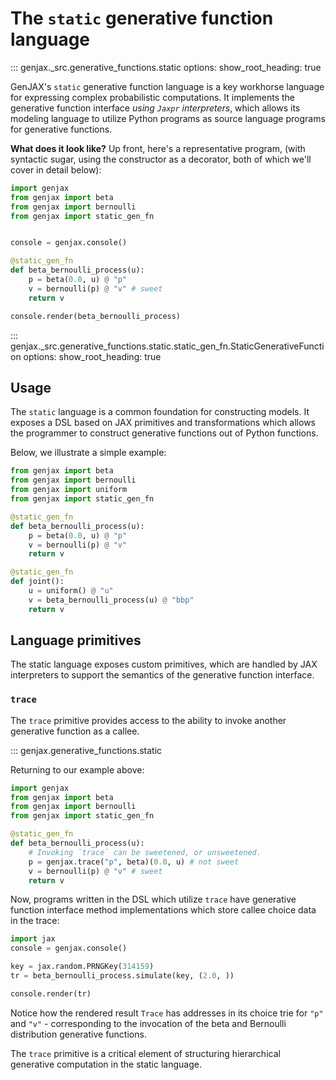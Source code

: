 # The `static` generative function language

::: genjax._src.generative_functions.static
    options:
      show_root_heading: true

GenJAX's `static` generative function language is a key workhorse language for expressing complex probabilistic computations. It implements the generative function interface _using `Jaxpr` interpreters_, which allows its modeling language to utilize Python programs as source language programs for generative functions.

**What does it look like?**
Up front, here's a representative program, (with syntactic sugar, using the constructor as a decorator, both of which we'll cover in detail below):

```python exec="yes" source="tabbed-left" session="ex-trace"
import genjax
from genjax import beta
from genjax import bernoulli
from genjax import static_gen_fn


console = genjax.console()

@static_gen_fn
def beta_bernoulli_process(u):
    p = beta(0.0, u) @ "p"
    v = bernoulli(p) @ "v" # sweet
    return v

console.render(beta_bernoulli_process)
```

::: genjax._src.generative_functions.static.static_gen_fn.StaticGenerativeFunction
    options:
      show_root_heading: true

## Usage

The `static` language is a common foundation for constructing models. It exposes a DSL based on JAX primitives and transformations which allows the programmer to construct generative functions out of Python functions.

Below, we illustrate a simple example:

```python
from genjax import beta
from genjax import bernoulli
from genjax import uniform
from genjax import static_gen_fn

@static_gen_fn
def beta_bernoulli_process(u):
    p = beta(0.0, u) @ "p"
    v = bernoulli(p) @ "v"
    return v

@static_gen_fn
def joint():
    u = uniform() @ "u"
    v = beta_bernoulli_process(u) @ "bbp"
    return v
```

## Language primitives

The static language exposes custom primitives, which are handled by JAX interpreters to support the semantics of the generative function interface.

### `trace`

The `trace` primitive provides access to the ability to invoke another generative function as a callee.

::: genjax.generative_functions.static

Returning to our example above:


```python exec="yes" source="tabbed-left" session="ex-trace"
import genjax
from genjax import beta
from genjax import bernoulli
from genjax import static_gen_fn

@static_gen_fn
def beta_bernoulli_process(u):
    # Invoking `trace` can be sweetened, or unsweetened.
    p = genjax.trace("p", beta)(0.0, u) # not sweet
    v = bernoulli(p) @ "v" # sweet
    return v
```

Now, programs written in the DSL which utilize `trace` have generative function interface method implementations which store callee choice data in the trace:

```python exec="yes" source="tabbed-left" session="ex-trace"
import jax
console = genjax.console()

key = jax.random.PRNGKey(314159)
tr = beta_bernoulli_process.simulate(key, (2.0, ))

console.render(tr)
```

Notice how the rendered result `Trace` has addresses in its choice trie for `"p"` and `"v"` - corresponding to the invocation of the beta and Bernoulli distribution generative functions.

The `trace` primitive is a critical element of structuring hierarchical generative computation in the static language.

